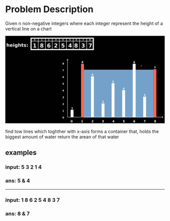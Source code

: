 # Problem Description
Given n non-negative integers where each integer represent the height of a vertical line on a chart

![helping photo](./photo.jpg)

find tow lines which toghther with x-axis forms a container that, holds the biggest amount of water
return the arean of that water

## examples
### input: 	5 3 2 1 4
### ans:	5 & 4
______________

### input: 1 8 6 2 5 4 8 3 7
### ans: 8 & 7